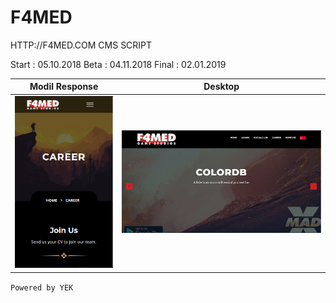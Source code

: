 # F4MED




HTTP://F4MED.COM CMS SCRIPT

Start : 05.10.2018
Beta  : 04.11.2018
Final : 02.01.2019

Modil Response             |  Desktop
:-------------------------:|:-------------------------:
![alt text](https://raw.githubusercontent.com/YEK-PLUS/F4med-Doc/master/Mobil.PNG "F4MED Mobil Response")  |  ![alt text](https://raw.githubusercontent.com/YEK-PLUS/F4med-Doc/master/Desktop.PNG "F4MED Desktop Response")






`Powered by YEK`